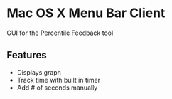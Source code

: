 # Mac OS X Menu Bar Client

GUI for the Percentile Feedback tool

## Features

- Displays graph
- Track time with built in timer
- Add # of seconds manually
